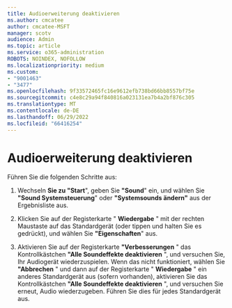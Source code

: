 ```yaml
---
title: Audioerweiterung deaktivieren
ms.author: cmcatee
author: cmcatee-MSFT
manager: scotv
audience: Admin
ms.topic: article
ms.service: o365-administration
ROBOTS: NOINDEX, NOFOLLOW
ms.localizationpriority: medium
ms.custom:
- "9001463"
- "3477"
ms.openlocfilehash: 9f33572465fc16e9612efb738bd66bb8557bf75e
ms.sourcegitcommit: c4e8c29a94f840816a023131ea7b4a2bf876c305
ms.translationtype: MT
ms.contentlocale: de-DE
ms.lasthandoff: 06/29/2022
ms.locfileid: "66416254"
---
```

# <a name="turn-off-audio-enhancement"></a>Audioerweiterung deaktivieren

Führen Sie die folgenden Schritte aus:

1. Wechseln **Sie zu "Start**", geben Sie **"Sound**" ein, und wählen Sie **"Sound Systemsteuerung**" oder **"Systemsounds ändern"** aus der Ergebnisliste aus.

2. Klicken Sie auf der Registerkarte " **Wiedergabe** " mit der rechten Maustaste auf das Standardgerät (oder tippen und halten Sie es gedrückt), und wählen Sie **"Eigenschaften**" aus.

3. Aktivieren Sie auf der Registerkarte **"Verbesserungen** " das Kontrollkästchen **"Alle Soundeffekte deaktivieren** ", und versuchen Sie, Ihr Audiogerät wiederzuspielen. Wenn das nicht funktioniert, wählen Sie **"Abbrechen** " und dann auf der Registerkarte " **Wiedergabe** " ein anderes Standardgerät aus (sofern vorhanden), aktivieren Sie das Kontrollkästchen **"Alle Soundeffekte deaktivieren** ", und versuchen Sie erneut, Audio wiederzugeben. Führen Sie dies für jedes Standardgerät aus.
